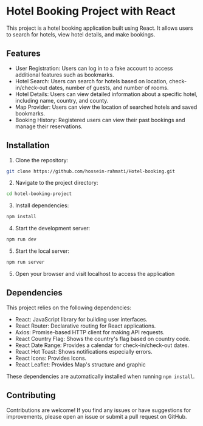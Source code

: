 # Hotel Booking Project with React

This project is a hotel booking application built using React. It allows users to search for hotels, view hotel details, and make bookings.

## Features

- User Registration: Users can log in to a fake account to access additional features such as bookmarks.
- Hotel Search: Users can search for hotels based on location, check-in/check-out dates, number of guests, and number of rooms.
- Hotel Details: Users can view detailed information about a specific hotel, including name, country, and county.
- Map Provider: Users can view the location of searched hotels and saved bookmarks.
- Booking History: Registered users can view their past bookings and manage their reservations.

## Installation

1. Clone the repository:

```bash
git clone https://github.com/hossein-rahmati/Hotel-booking.git
```

2. Navigate to the project directory:

```bash
cd hotel-booking-project
```

3. Install dependencies:

```bash
npm install
```

4. Start the development server:

```bash
npm run dev
```

5. Start the local server:

```bash
npm run server
```

5. Open your browser and visit localhost to access the application

## Dependencies

This project relies on the following dependencies:

- React: JavaScript library for building user interfaces.
- React Router: Declarative routing for React applications.
- Axios: Promise-based HTTP client for making API requests.
- React Country Flag: Shows the country's flag based on country code.
- React Date Range: Provides a calendar for check-in/check-out dates.
- React Hot Toast: Shows notifications especially errors.
- React Icons: Provides Icons.
- React Leaflet: Provides Map's structure and graphic

These dependencies are automatically installed when running `npm install`.

## Contributing

Contributions are welcome! If you find any issues or have suggestions for improvements, please open an issue or submit a pull request on GitHub.
